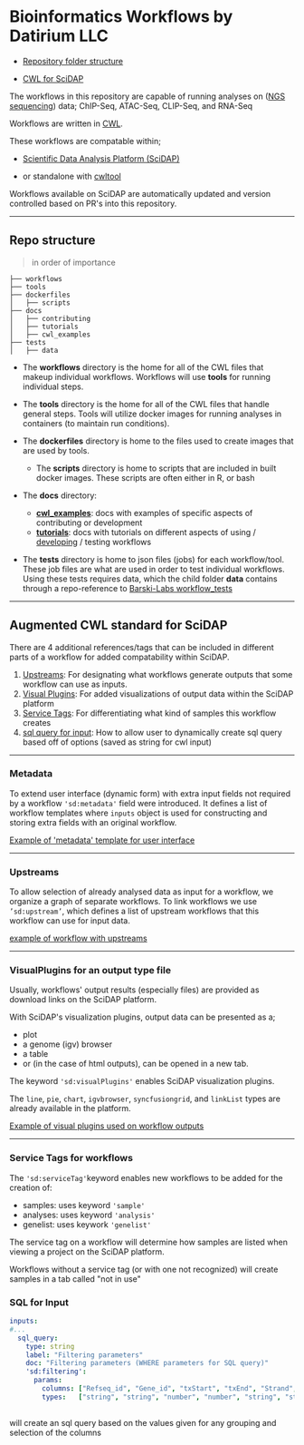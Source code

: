 <!-- [![Build Status](https://travis-ci.com/datirium/workflows.svg?branch=master)](https://travis-ci.com/github/datirium/workflows) -->

# Bioinformatics Workflows by Datirium LLC

- [Repository folder structure](#repo-structure)
<!-- - [Contributing](#contributing) -->
- [CWL for SciDAP](#augmented-cwl-standard-for-scidap)



The workflows in this repository are capable of running analyses on ([NGS sequencing](https://www.illumina.com/science/technology/next-generation-sequencing.html)) data; ChIP-Seq, ATAC-Seq, CLIP-Seq, and RNA-Seq

Workflows are written in [CWL](https://www.illumina.com/science/technology/next-generation-sequencing.html).

These workflows are compatable within;

- [Scientific Data Analysis Platform (SciDAP)](https://scidap.com)
<!-- - [BioWardrobe](https://biowardrobe.com/) project -->
- or standalone with [cwltool](https://github.com/common-workflow-language/cwltool)

<!-- All the original [BioWardrobe pipelines](https://genomebiology.biomedcentral.com/articles/10.1186/s13059-015-0720-3) have been rewritten in CWL, and new workflows has been added.   -->
    
Workflows available on SciDAP are automatically updated and version controlled based on PR's into this repository.

---

## Repo structure
> in order of importance

```
├── workflows
├── tools
├── dockerfiles
│   ├── scripts
├── docs
│   ├── contributing
│   ├── tutorials
│   ├── cwl_examples
├── tests
│   ├── data
```
<!-- ├── .github -->

- The **workflows** directory is the home for all of the CWL files that makeup individual workflows. Workflows will use **tools** for running individual steps.

- The **tools** directory is the home for all of the CWL files that handle general steps. Tools will utilize docker images for running analyses in containers (to maintain run conditions).

- The **dockerfiles** directory is home to the files used to create images that are used by tools.
  - The **scripts** directory is home to scripts that are included in built docker images. These scripts are often either in R, or bash

<!-- - is home to 3 folders: -->
  <!-- - **contributing**: docs related to contributing to the open-source workflows, or documentation, of this repo. -->
- The **docs** directory:
  - [**cwl_examples**](./docs/cwl_examples/): docs with examples of specific aspects of contributing or development
  - [**tutorials**](./docs/tutorials/github_flow_for_workflows.md): docs with tutorials on different aspects of using / [developing](./docs/tutorials/push_based_dev_flow.md) / testing workflows

- The **tests** directory is home to json files (jobs) for each workflow/tool. These job files are what are used in order to test individual workflows. Using these tests requires data, which the child folder **data** contains through a repo-reference to [Barski-Labs workflow_tests](https://github.com/Barski-lab/workflows_test/tree/305adf1fd61a08dff5e3f348296a1b246fc8683a)




<!-- - The **.github** directory contains yaml files defining actions that github will take depending on what how the remote repository is updated. -->

<!-- ---

## Contributing

See the [contributing guide](./docs/contributing.md) for detailed instructions on how to get started with our project. -->

---

## Augmented CWL standard for SciDAP
There are 4 additional references/tags that can be included in different parts of a workflow for added compatability within SciDAP.

<!-- 1. [Metadata](#metadata): For establishing inputs on the add_sample form that are shared among many workflows. -->
1. [Upstreams](#upstreams): For designating what workflows generate outputs that some workflow can use as inputs.
2. [Visual Plugins](#visualplugins-for-an-output-type-file): For added visualizations of output data within the SciDAP platform
3. [Service Tags](#service-tags-for-workflows): For differentiating what kind of samples this workflow creates
4. [sql query for input](#sql-for-input): How to allow user to dynamically create sql query based off of options (saved as string for cwl input)
---
### Metadata

To extend user interface (dynamic form) with extra input fields not required by a workflow ```'sd:metadata'``` field were introduced.
It defines a list of workflow templates where ```inputs``` object is used for constructing and storing extra fields with an original workflow.

[Example of 'metadata' template for user interface](./docs/cwl_examples/example_metadata_in_workflow.md)

---
### Upstreams

To allow selection of already analysed data as input for a workflow, we organize a graph of separate workflows. To link workflows we use ```’sd:upstream’```, which defines a list of upstream workflows that this workflow can use for input data.

[example of workflow with upstreams](./docs/cwl_examples/example_upstream_workflow_for_input.md)

---
### VisualPlugins for an output type file

Usually, workflows' output results (especially files) are provided as download links on the SciDAP platform. 

With SciDAP's visualization plugins, output data can be presented as a;
- plot
- a genome (igv) browser
- a table
- or (in the case of html outputs), can be opened in a new tab. 

The keyword `'sd:visualPlugins'` enables SciDAP visualization plugins. 

The `line`, `pie`, `chart`, `igvbrowser`, `syncfusiongrid`, and `linkList` types are already available in the platform.

[Example of visual plugins used on workflow outputs](./docs/cwl_examples/example_visualPlugins_in_workflows.md)

--- 
### Service Tags for workflows
The ```'sd:serviceTag'```keyword enables new workflows to be added for the creation of:
- samples: uses keyword ```'sample'```
- analyses: uses keyword ```'analysis'```
- genelist: uses keywork ```'genelist'```

The service tag on a workflow will determine how samples are listed when viewing a project on the SciDAP platform.

Workflows without a service tag (or with one not recognized) will create samples in a tab called "not in use"

### SQL for Input

```yml
inputs: 
#...
  sql_query:
    type: string
    label: "Filtering parameters"
    doc: "Filtering parameters (WHERE parameters for SQL query)"
    'sd:filtering':
      params:
        columns: ["Refseq_id", "Gene_id", "txStart", "txEnd", "Strand", "Region", "Chr", "Start", "End", "Conc", "Conc1", "Conc2", "Fold", "p-value", "FDR", "Called1", "Called2"]
        types:   ["string", "string", "number", "number", "string", "string", "string", "number", "number", "number", "number", "number", "number", "number", "number","number", "number"]
       
```

will create an sql query based on the values given for any grouping and selection of the columns
